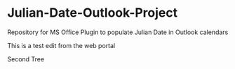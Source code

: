 # Julian-Date-Outlook-Project
Repository for MS Office Plugin to populate Julian Date in Outlook calendars

This is a test edit from the web portal

Second Tree
